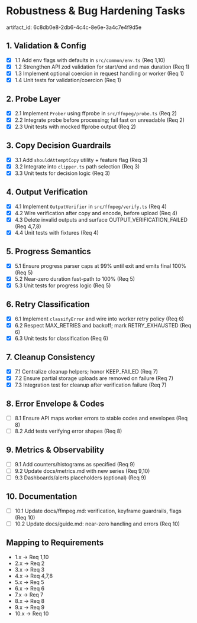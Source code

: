 # Robustness & Bug Hardening Tasks

artifact_id: 6c8db0e8-2db6-4c4c-8e6e-3a4c7e4f9d5e

## 1. Validation & Config

-   [x] 1.1 Add env flags with defaults in `src/common/env.ts` (Req 1,10)
-   [x] 1.2 Strengthen API zod validation for start/end and max duration (Req 1)
-   [x] 1.3 Implement optional coercion in request handling or worker (Req 1)
-   [x] 1.4 Unit tests for validation/coercion (Req 1)

## 2. Probe Layer

-   [x] 2.1 Implement `Prober` using ffprobe in `src/ffmpeg/probe.ts` (Req 2)
-   [x] 2.2 Integrate probe before processing; fail fast on unreadable (Req 2)
-   [x] 2.3 Unit tests with mocked ffprobe output (Req 2)

## 3. Copy Decision Guardrails

-   [x] 3.1 Add `shouldAttemptCopy` utility + feature flag (Req 3)
-   [x] 3.2 Integrate into `clipper.ts` path selection (Req 3)
-   [x] 3.3 Unit tests for decision logic (Req 3)

## 4. Output Verification

-   [x] 4.1 Implement `OutputVerifier` in `src/ffmpeg/verify.ts` (Req 4)
-   [x] 4.2 Wire verification after copy and encode, before upload (Req 4)
-   [x] 4.3 Delete invalid outputs and surface OUTPUT_VERIFICATION_FAILED (Req 4,7,8)
-   [x] 4.4 Unit tests with fixtures (Req 4)

## 5. Progress Semantics

-   [x] 5.1 Ensure progress parser caps at 99% until exit and emits final 100% (Req 5)
-   [x] 5.2 Near-zero duration fast-path to 100% (Req 5)
-   [x] 5.3 Unit tests for progress logic (Req 5)

## 6. Retry Classification

-   [x] 6.1 Implement `classifyError` and wire into worker retry policy (Req 6)
-   [x] 6.2 Respect MAX_RETRIES and backoff; mark RETRY_EXHAUSTED (Req 6)
-   [x] 6.3 Unit tests for classification (Req 6)

## 7. Cleanup Consistency

-   [x] 7.1 Centralize cleanup helpers; honor KEEP_FAILED (Req 7)
-   [x] 7.2 Ensure partial storage uploads are removed on failure (Req 7)
-   [x] 7.3 Integration test for cleanup after verification failure (Req 7)

## 8. Error Envelope & Codes

-   [ ] 8.1 Ensure API maps worker errors to stable codes and envelopes (Req 8)
-   [ ] 8.2 Add tests verifying error shapes (Req 8)

## 9. Metrics & Observability

-   [ ] 9.1 Add counters/histograms as specified (Req 9)
-   [ ] 9.2 Update docs/metrics.md with new series (Req 9,10)
-   [ ] 9.3 Dashboards/alerts placeholders (optional) (Req 9)

## 10. Documentation

-   [ ] 10.1 Update docs/ffmpeg.md: verification, keyframe guardrails, flags (Req 10)
-   [ ] 10.2 Update docs/guide.md: near-zero handling and errors (Req 10)

## Mapping to Requirements

-   1.x → Req 1,10
-   2.x → Req 2
-   3.x → Req 3
-   4.x → Req 4,7,8
-   5.x → Req 5
-   6.x → Req 6
-   7.x → Req 7
-   8.x → Req 8
-   9.x → Req 9
-   10.x → Req 10
